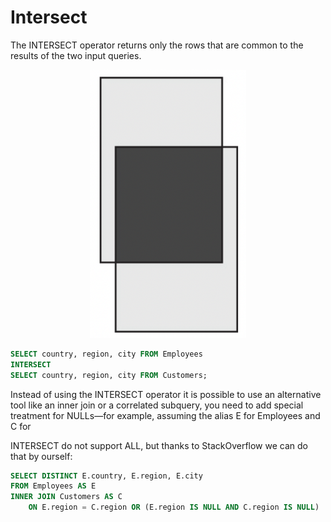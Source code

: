 # Intersect

The INTERSECT operator returns only the rows that are common to the results of the two input queries.

<div style="text-align: center">
    <img alt="Intersect" src="./images/intersect.png" width="250" />
</div>

```sql
SELECT country, region, city FROM Employees
INTERSECT
SELECT country, region, city FROM Customers;
```

Instead of using the INTERSECT operator it is possible to use an alternative tool like an inner join or a correlated subquery, you need to add special treatment for NULLs—for example, assuming the alias E for Employees and C for


INTERSECT do not support ALL, but thanks to StackOverflow we can do that by ourself:

```sql
SELECT DISTINCT E.country, E.region, E.city
FROM Employees AS E
INNER JOIN Customers AS C
    ON E.region = C.region OR (E.region IS NULL AND C.region IS NULL)
```

